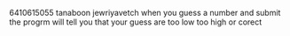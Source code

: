 6410615055
tanaboon jewriyavetch
when you guess a number and submit
the progrm will tell you that your guess are too low too high or corect
